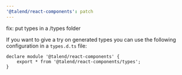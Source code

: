 ```yaml
---
'@talend/react-components': patch
---
```


fix: put types in a /types folder

If you want to give a try on generated types you can use the following configuration in a `types.d.ts` file:

```
declare module '@talend/react-components' {
	export * from '@talend/react-components/types';
}
```
